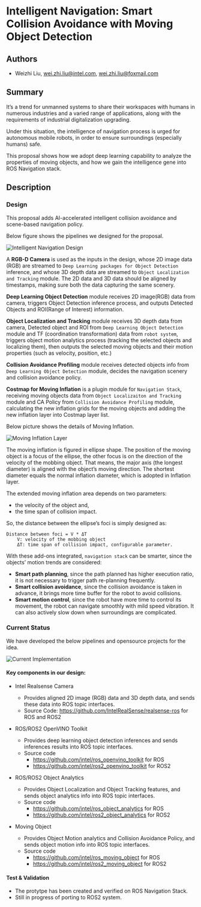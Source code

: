 # Intelligent Navigation: Smart Collision Avoidance with Moving Object Detection

## Authors

- Weizhi Liu, wei.zhi.liu@intel.com, wei.zhi.liu@foxmail.com

## Summary

It’s a trend for unmanned systems to share their workspaces with humans in numerous industries and a varied range of applications, along with the requirements of industrial digitalization upgrading.

Under this situation, the intelligence of navigation process is urged for autonomous mobile robots, in order to ensure surroundings (especially humans) safe.

This proposal shows how we adopt deep learning capability to analyze the properties of moving objects, and how we gain the intelligence gene into ROS Navigation stack.

## Description

### Design


This proposal adds AI-accelerated intelligent collision avoidance and scene-based navigation policy.

Below figure shows the pipelines we designed for the proposal.

![Intelligent Navigation Design](https://github.com/LewisLiuPub/proposals/blob/mainintelligent_navigation/intelligent_navigation_design.PNG "Intelligent Navigation Design")

A **RGB-D Camera** is used as the inputs in the design, whose 2D image data (RGB) are streamed to `Deep Learning packages for Object Detection` inference, and whose 3D depth data are streamed to `Object Localization and Tracking` module. The 2D data and 3D data should be aligned by timestamps, making sure both the data capturing the same scenery. 

**Deep Learning Object Detection** module receives 2D image(RGB) data from camera, triggers Object Detection inference process, and outputs Detected Objects and ROI(Range of Interest) information.

**Object Localization and Tracking** module receives 3D depth data from camera, Detected object and ROI from `Deep Learning Object Detection` module and TF (coordination transformation) data from `robot system`, triggers object motion analytics process (tracking the selected objects and localizing them), then outputs the selected moving objects and their motion properties (such as velocity, position, etc.)

**Collision Avoidance Profiling** module receives detected objects info from `Deep Learning Object Detection` module, decides the navigation scenery and collision avoidance policy.

**Costmap for Moving Inflation** is a plugin module for `Navigation Stack`, receiving moving objects data from `Object Localizaiton and Tracking` module and CA Policy from `Collision Avoidance Profiling` module, calculating the new inflation grids for the moving objects and adding the new inflation layer into Costmap layer list.

Below picture shows the details of Moving Inflation.

![Moving Inflation Layer](https://github.com/LewisLiuPub/proposals/blob/mainintelligent_navigation/moving_inflation_layer.PNG "Moving Inflation Layer")

The moving inflation is figured in ellipse shape. The position of the moving object is a focus of the ellipse, the other focus is on the direction of the velocity of the mobbing object. That means, the major axis (the longest diameter) is aligned with the object’s moving direction. The shortest diameter equals the normal inflation diameter, which is adopted in Inflation layer.

The extended moving inflation area depends on two parameters:
- the velocity of the object and,
- the time span of collision impact. 

So, the distance between the ellipse’s foci is simply designed as:
```
Distance between foci = V * ΔT
    V: velocity of the mobbing object
    ΔT: time span of collision impact, configurable parameter.
```

With these add-ons integrated, `navigation stack` can be smarter, since the objects’ motion trends are considered:
  - **Smart path planning**, since the path planned has higher execution ratio, it is not necessary to trigger path re-planning frequently.
  - **Smart collision avoidance**, since the collision avoidance is taken in advance, it brings more time buffer for the robot to avoid collisions. 
  - **Smart motion control**, since the robot have more time to control its movement, the robot can navigate smoothly with mild speed vibration. It can also actively slow down when surroundings are complicated.

### Current Status

We have developed the below pipelines and opensource projects for the idea.

![Current Implementation](https://github.com/LewisLiuPub/proposals/blob/mainintelligent_navigation/current_implementation.PNG "Current Implementation")

#### Key components in our design:
  - Intel Realsense Camera
    - Provides aligned 2D image (RGB) data and 3D depth data, and sends these data into ROS topic interfaces.
    - Source Code: https://github.com/IntelRealSense/realsense-ros for ROS and ROS2

  - ROS/ROS2 OpenVINO Toolkit
      - Provides deep learning object detection inferences and sends inferences results into ROS topic interfaces.
      - Source code
        - https://github.com/intel/ros_openvino_toolkit for ROS
        - https://github.com/intel/ros2_openvino_toolkit for ROS2
  - ROS/ROS2 Object Analytics
    - Provides Object Localization and Object Tracking features, and sends object analytics info into ROS topic interfaces.
    - Source code
      - https://github.com/intel/ros_object_analytics for ROS
      - https://github.com/intel/ros2_object_analytics for ROS2

  - Moving Object
    - Provides Object Motion analytics and Collision Avoidance Policy, and sends object motion info into ROS topic interfaces.
    - Source code
      - https://github.com/intel/ros_moving_object for ROS
      - https://github.com/intel/ros2_moving_object for ROS2

#### Test & Validation

- The protytpe has been created and verified on ROS Navigation Stack.
- Still in progress of porting to ROS2 system.